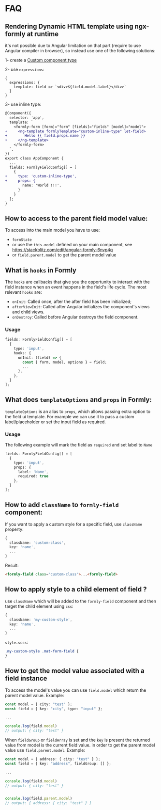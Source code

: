 # FAQ

## Rendering Dynamic HTML template using ngx-formly at runtime

it's not possible due to Angular limitation on that part (require to use Angular compiler in browser),
so instead use one of the following solutions:

1- create a [Custom component type](./guide/custom-formly-field)

2- use `expressions`:

```
{
  expressions: {
    template: field => `<div>${field.model.label}</div>`
  }
}
```

3- use inline type:

```patch
@Component({
  selector: 'app',
  template: `
    <formly-form [form]="form" [fields]="fields" [model]="model">
+     <ng-template formlyTemplate="custom-inline-type" let-field>
+        Hello {{ field.props.name }}
+     </ng-template>
    </formly-form>
  `,
})
export class AppComponent {
  ...
  fields: FormlyFieldConfig[] = [
    {
+     type: 'custom-inline-type',
+     props: {
        name: 'World !!!',
      }
    }
  ];
}
```

## How to access to the parent field model value:

To access into the main model you have to use:
- `formState`
- or use the `this.model` defined on your main component, see https://stackblitz.com/edit/angular-formly-6nvp4q
- or `field.parent.model` to get the parent model value

## What is `hooks` in Formly

The `hooks` are callbacks that give you the opportunity to interact with the field instance when an event happens in the field's life cycle.
The most relevant `hooks` are:

- `onInit`: Called once, after the after field has been initialized;
- `afterViewInit`: Called after Angular initializes the component's views and child views.
- `onDestroy`: Called before Angular destroys the field component.

### Usage

```ts
fields: FormlyFieldConfig[] = [
  {
    type: 'input',
    hooks: {
      onInit: (field) => {
        const { form, model, options } = field;
        ...
      },
    },
  }
];
```

## What does `templateOptions` and `props` in Formly:

`templateOptions` is an alias to `props`, which allows passing extra option to the field ui template. For example we can use it to pass a custom label/placeholder or set the input field as required.

### Usage

The following example will mark the field as `required` and set label to `Name`

```ts
fields: FormlyFieldConfig[] = [
  {
    type: 'input',
    props: {
      label: 'Name',
      required: true
    },
  }
];
```

## How to add `className` to `formly-field` component:

If you want to apply a custom style for a specific field, use `className` property:

```ts
{
  className: 'custom-class',
  key: 'name',
  ...
}
```

Result:

```html
<formly-field class="custom-class">...<formly-field>
```

## How to apply style to a child element of field ?

use `className` which will be added to the `formly-field` component and then target the child element using `css`:

```ts
{
  className: 'my-custom-style',
  key: 'name',
  ...
}
```

`style.scss`:

```scss
.my-custom-style .mat-form-field {
}
```

## How to get the model value associated with a field instance

To access the model's value you can use `field.model` which return the parent model value. Example:

```typescript
const model = { city: "test" };
const field = { key: "city", type: "input" };

...

console.log(field.model)
// output: { city: "test" }
```

When `fieldGroup` or `fieldArray` is set and the `key` is present the returned value from model is the current field value.
in order to get the parent model value use `field.parent.model`. Example:


```typescript
const model = { address: { city: "test" } };
const field = { key: "address", fieldGroup: [] };

...

console.log(field.model)
// output: { city: "test" }


console.log(field.parent.model)
// output: { address: { city: "test" } }
```
